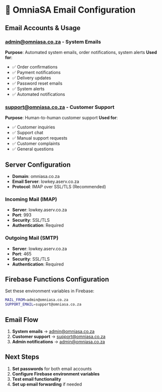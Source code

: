 # 📧 OmniaSA Email Configuration

## Email Accounts & Usage

### **admin@omniasa.co.za** - System Emails
**Purpose**: Automated system emails, order notifications, system alerts
**Used for**:
- ✅ Order confirmations
- ✅ Payment notifications  
- ✅ Delivery updates
- ✅ Password reset emails
- ✅ System alerts
- ✅ Automated notifications

### **support@omniasa.co.za** - Customer Support
**Purpose**: Human-to-human customer support
**Used for**:
- ✅ Customer inquiries
- ✅ Support chat
- ✅ Manual support requests
- ✅ Customer complaints
- ✅ General questions

## Server Configuration
- **Domain**: omniasa.co.za
- **Email Server**: lowkey.aserv.co.za
- **Protocol**: IMAP over SSL/TLS (Recommended)

### Incoming Mail (IMAP)
- **Server**: lowkey.aserv.co.za
- **Port**: 993
- **Security**: SSL/TLS
- **Authentication**: Required

### Outgoing Mail (SMTP)
- **Server**: lowkey.aserv.co.za
- **Port**: 465
- **Security**: SSL/TLS
- **Authentication**: Required

## Firebase Functions Configuration
Set these environment variables in Firebase:
```bash
MAIL_FROM=admin@omniasa.co.za
SUPPORT_EMAIL=support@omniasa.co.za
```

## Email Flow
1. **System emails** → admin@omniasa.co.za
2. **Customer support** → support@omniasa.co.za
3. **Admin notifications** → admin@omniasa.co.za

## Next Steps
1. **Set passwords** for both email accounts
2. **Configure Firebase environment variables**
3. **Test email functionality**
4. **Set up email forwarding** if needed








